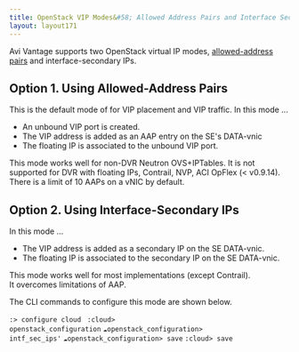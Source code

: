 ```yaml
---
title: OpenStack VIP Modes&#58; Allowed Address Pairs and Interface Secondary IPs
layout: layout171
---
```

Avi Vantage supports two OpenStack virtual IP modes, <a href="http://specs.openstack.org/openstack/neutron-specs/specs/api/allowed_address_pairs.html">allowed-address pairs</a> and interface-secondary IPs.

## Option 1. Using Allowed-Address Pairs

This is the default mode of for VIP placement and VIP traffic. In this mode ...

* An unbound VIP port is created.
* The VIP address is added as an AAP entry on the SE's DATA-vnic
* The floating IP is associated to the unbound VIP port. 

This mode works well for non-DVR Neutron OVS+IPTables. It is not supported for DVR with floating IPs, Contrail, NVP, ACI OpFlex (< v0.9.14). There is a limit of 10 AAPs on a vNIC by default.

## Option 2. Using Interface-Secondary IPs

In this mode ...

* The VIP address is added as a secondary IP on the SE DATA-vnic.
* The floating IP is associated to the secondary IP on the SE DATA-vnic.  

This mode works well for most implementations (except Contrail). It overcomes limitations of AAP.

The CLI commands to configure this mode are shown below.

<code>:&gt; configure cloud </code>
<code>:cloud&gt; openstack_configuration</code>
<code>:cloud:openstack_configuration&gt; intf_sec_ips'</code>
<code>:cloud:openstack_configuration&gt; save</code>
<code>:cloud&gt; save</code>
